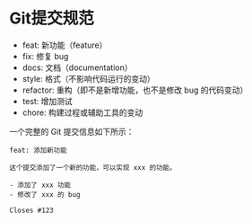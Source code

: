 # Git提交规范
   - feat: 新功能（feature）
   - fix: 修复 bug
   - docs: 文档（documentation）
   - style: 格式（不影响代码运行的变动）
   - refactor: 重构（即不是新增功能，也不是修改 bug 的代码变动）
   - test: 增加测试
   - chore: 构建过程或辅助工具的变动

一个完整的 Git 提交信息如下所示：

```git
feat: 添加新功能

这个提交添加了一个新的功能，可以实现 xxx 的功能。

- 添加了 xxx 功能
- 修改了 xxx 的 bug

Closes #123
```


